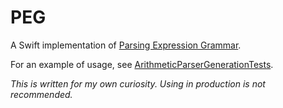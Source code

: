 # PEG

A Swift implementation of [Parsing Expression Grammar][0].

For an example of usage, see [ArithmeticParserGenerationTests][1].

*This is written for my own curiosity. Using in production is not recommended.*

[0]: http://bford.info/pub/lang/peg.pdf
[1]: https://github.com/dduan/PEG/blob/master/Tests/PEGTests/ArithmeticParserGenerationTests.swift

